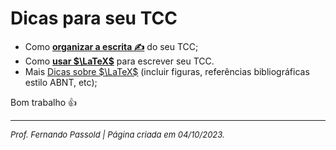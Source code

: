 <!-- title: Dicas TCC -->
# Dicas para seu TCC

* Como **[organizar a escrita :writing_hand:](escrita.html)** do seu TCC;
* Como **[usar $\LaTeX$](TCC_Latex.html)** para escrever seu TCC.
* Mais [Dicas sobre $\LaTeX$](include_fig.html) (incluir figuras, referências bibliográficas estilo ABNT, etc);

Bom trabalho :thumbsup:

---

<font size="2">*Prof. Fernando Passold | Página criada em 04/10/2023.*</font>